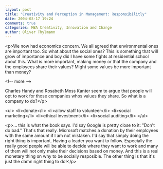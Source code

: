 ```yaml
---
layout: post
title: "Creativity and Perception in Management: Responsibilitly"
date: 2004-08-17 19:24
comments: true
categories: MBA Creativity, Innovation and Change
author: Oliver Thylmann
---
```



&lt;p&gt;We now had economics concern. We all agreed that environmental ones are important too. So what about the social ones? This is something that will grow of importance and boy did I have some fights at residential school about this. What is more important, making money or that the company and the employees share their values? Might some values be more important than money?


&lt;!-- more --&gt;


Charles Handy and Rosabeth Moss Kanter seem to argue that people will opt to work for those companies whos values they share. So what is a company to do?&lt;/p&gt;

&lt;ul&gt;
&lt;li&gt;donate&lt;/li&gt;
&lt;li&gt;allow staff to volunteer&lt;/li&gt;
&lt;li&gt;social marketing&lt;/li&gt;
&lt;li&gt;ethical investment&lt;/li&gt;
&lt;li&gt;social auditing&lt;/li&gt;
&lt;/ul&gt;

&lt;p&gt;... this is what the book says. I'd say Google is pretty close to it: &quot;Don't do bad.&quot;  That's that really. Microsoft matches a donation by their employees with the same amount if I am not mistaken. I'd say that simply doing the right thing is important. Having a leader you want to follow. Especially the really good people will be able to decide where they want to work and many of them will not only make their decisions based on money. And this is a real monetary thing on why to be socially resposible. The other thing is that it's just the damn right thing to do!&lt;/p&gt;



